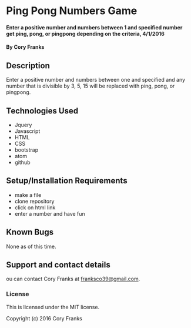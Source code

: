 # Ping Pong Numbers Game

#### Enter a positive number and numbers between 1 and specified number get ping, pong, or pingpong depending on the criteria, 4/1/2016

#### By Cory Franks

## Description

Enter a positive number and numbers between one and specified and any number that is divisible by 3, 5, 15 will be replaced with ping, pong, or pingpong.

## Technologies Used

* Jquery
* Javascript
* HTML
* CSS
* bootstrap
* atom
* github

## Setup/Installation Requirements

* make a file
* clone repository
* click on html link
* enter a number and have fun

## Known Bugs

None as of this time.

## Support and contact details

ou can contact Cory Franks at franksco39@gmail.com.

### License

This is licensed under the MIT license.

Copyright (c) 2016 Cory Franks
